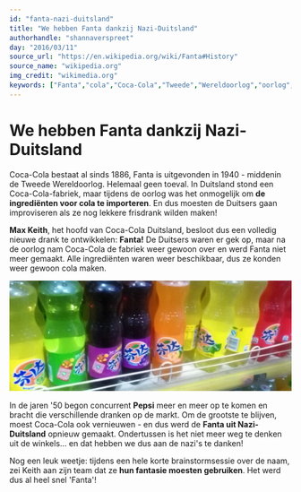 ```yaml
---
id: "fanta-nazi-duitsland"
title: "We hebben Fanta dankzij Nazi-Duitsland"
authorhandle: "shannaverspreet"
day: "2016/03/11"
source_url: "https://en.wikipedia.org/wiki/Fanta#History"
source_name: "wikipedia.org"
img_credit: "wikimedia.org"
keywords: ["Fanta","cola","Coca-Cola","Tweede","Wereldoorlog","oorlog","Duitsland","nazi","nazi's","Hitler","Adolf"]
---
```

# We hebben Fanta dankzij Nazi-Duitsland
Coca-Cola bestaat al sinds 1886, Fanta is uitgevonden in 1940 - middenin de Tweede Wereldoorlog. Helemaal geen toeval. In Duitsland stond een Coca-Cola-fabriek, maar tijdens de oorlog was het onmogelijk om **de ingrediënten voor cola te importeren**. En dus moesten de Duitsers gaan improviseren als ze nog lekkere frisdrank wilden maken!

**Max Keith**, het hoofd van Coca-Cola Duitsland, besloot dus een volledig nieuwe drank te ontwikkelen: **Fanta!** De Duitsers waren er gek op, maar na de oorlog nam Coca-Cola de fabriek weer gewoon over en werd Fanta niet meer gemaakt. Alle ingrediënten waren weer beschikbaar, dus ze konden weer gewoon cola maken.

![wikimedia.org - Fanta of 'Fēndá' (芬达) in China](2.jpg "Credit: wikimedia.org - Fanta of 'Fēndá' (芬达) in China")

In de jaren '50 begon concurrent **Pepsi** meer en meer op te komen en bracht die verschillende dranken op de markt. Om de grootste te blijven, moest Coca-Cola ook vernieuwen - en dus werd de **Fanta uit Nazi-Duitsland** opnieuw gemaakt. Ondertussen is het niet meer weg te denken uit de winkels... en dat hebben we dus aan de nazi's te danken!

Nog een leuk weetje: tijdens een hele korte brainstormsessie over de naam, zei Keith aan zijn team dat ze **hun fantasie moesten gebruiken**. Het werd dus al heel snel 'Fanta'!